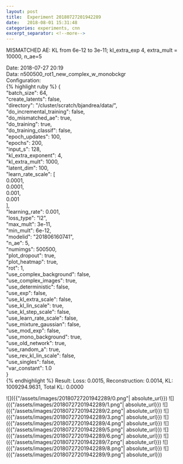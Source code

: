 ```yaml
---
layout: post
title:  Experiment 20180727201942289
date:   2018-08-01 15:31:48
categories: experiments, cnn
excerpt_separator: <!--more-->
---
```

MISMATCHED AE: KL from 6e-12 to 3e-11; kl_extra_exp 4, extra_mult = 10000, n_ae=5  

 <!--more-->
Date: 2018-07-27 20:19  
Data: n500500_rot1_new_complex_w_monobckgr  
Configuration:   
{% highlight ruby %}
{  
    "batch_size": 64,   
    "create_latents": false,   
    "directory": "/cluster/scratch/bjandrea/data/",   
    "do_incremental_training": false,   
    "do_mismatched_ae": true,   
    "do_training": true,   
    "do_training_classif": false,   
    "epoch_updates": 100,   
    "epochs": 200,   
    "input_s": 128,   
    "kl_extra_exponent": 4,   
    "kl_extra_mult": 1000,   
    "latent_dim": 100,   
    "learn_rate_scale": [  
        0.0001,   
        0.0001,   
        0.001,   
        0.001  
    ],   
    "learning_rate": 0.001,   
    "loss_type": "l2",   
    "max_mult": 3e-11,   
    "min_mult": 6e-12,   
    "modelid": "201806160741",   
    "n_ae": 5,   
    "numimgs": 500500,   
    "plot_dropout": true,   
    "plot_heatmap": true,   
    "rot": 1,   
    "use_complex_background": false,   
    "use_complex_images": true,   
    "use_deterministic": false,   
    "use_exp": false,   
    "use_kl_extra_scale": false,   
    "use_kl_lin_scale": true,   
    "use_kl_step_scale": false,   
    "use_learn_rate_scale": false,   
    "use_mixture_gaussian": false,   
    "use_mod_exp": false,   
    "use_mono_background": true,   
    "use_old_network": true,   
    "use_random_a": true,   
    "use_rev_kl_lin_scale": false,   
    "use_singles": false,   
    "var_constant": 1.0  
}  
{% endhighlight %}
Result: Loss: 0.0015, Reconstruction: 0.0014, KL: 1009294.9631, Total KL: 0.0000  

![]({{"/assets/images/20180727201942289/0.png"| absolute_url}})
![]({{"/assets/images/20180727201942289/1.png"| absolute_url}})
![]({{"/assets/images/20180727201942289/2.png"| absolute_url}})
![]({{"/assets/images/20180727201942289/3.png"| absolute_url}})
![]({{"/assets/images/20180727201942289/4.png"| absolute_url}})
![]({{"/assets/images/20180727201942289/5.png"| absolute_url}})
![]({{"/assets/images/20180727201942289/6.png"| absolute_url}})
![]({{"/assets/images/20180727201942289/7.png"| absolute_url}})
![]({{"/assets/images/20180727201942289/8.png"| absolute_url}})
![]({{"/assets/images/20180727201942289/9.png"| absolute_url}})
